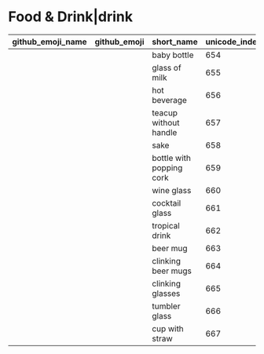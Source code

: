 # Food & Drink|drink

|github_emoji_name|github_emoji|short_name|unicode_index|
|---|---|---|---|
|||baby bottle|654|
|||glass of milk|655|
|||hot beverage|656|
|||teacup without handle|657|
|||sake|658|
|||bottle with popping cork|659|
|||wine glass|660|
|||cocktail glass|661|
|||tropical drink|662|
|||beer mug|663|
|||clinking beer mugs|664|
|||clinking glasses|665|
|||tumbler glass|666|
|||cup with straw|667|

